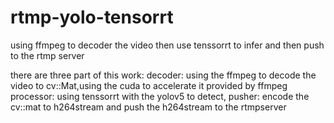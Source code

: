 # rtmp-yolo-tensorrt
using ffmpeg to decoder the video then use tenssorrt to infer and then push to the rtmp server

there are three part of this work:
decoder: using the ffmpeg to decode the video to cv::Mat,using the cuda to accelerate it provided by ffmpeg
processor: using  tenssorrt with the yolov5 to detect,
pusher: encode the cv::mat to h264stream and push the h264stream to the rtmpserver

